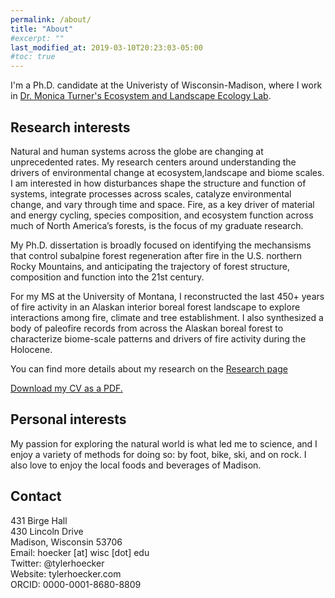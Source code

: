 ```yaml
---
permalink: /about/
title: "About"
#excerpt: ""
last_modified_at: 2019-03-10T20:23:03-05:00
#toc: true
---
```


I'm a Ph.D. candidate at the Univeristy of Wisconsin-Madison, where I work in [Dr. Monica Turner's Ecosystem and Landscape Ecology Lab](http://landscape.zoology.wisc.edu/index.html). 

##  Research interests 

Natural and human systems across the globe are changing at unprecedented rates. My research centers around understanding the drivers of environmental change at ecosystem,landscape and biome scales. I am interested in how disturbances shape the structure and function of systems, integrate processes across scales, catalyze environmental change, and vary through time and space. Fire, as a key driver of material and energy cycling, species composition, and ecosystem function across much of North America’s forests, is the focus of my graduate research. 

My Ph.D. dissertation is broadly focused on identifying the mechansisms that control subalpine forest regeneration after fire in the U.S. northern Rocky Mountains, and anticipating the trajectory of forest structure, composition and function into the 21st century.  

For my MS at the University of Montana, I reconstructed the last 450+ years of fire activity in an Alaskan interior boreal forest landscape to explore interactions among fire, climate and tree establishment. I also synthesized a body of paleofire records from across the Alaskan boreal forest to characterize biome-scale patterns and drivers of fire activity during the Holocene. 

You can find more details about my research on the [Research page](/research/)

[Download my CV as a PDF.](/assets/pdfs/hoecker_cv_2019_03_10.pdf)

##  Personal interests 

My passion for exploring the natural world is what led me to science, and I enjoy a variety of methods for doing so: by foot, bike, ski, and on rock. I also love to enjoy the local foods and beverages of Madison.

## Contact

431 Birge Hall  
430 Lincoln Drive   
Madison, Wisconsin 53706   
Email: hoecker [at] wisc [dot] edu  
Twitter: @tylerhoecker  
Website: tylerhoecker.com  
ORCID: 0000-0001-8680-8809  


